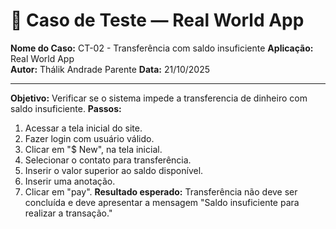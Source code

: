 # 🧾 Caso de Teste — Real World App

**Nome do Caso:** CT-02 - Transferência com saldo insuficiente 
**Aplicação:** Real World App  
**Autor:** Thálik Andrade Parente
**Data:** 21/10/2025  

----

**Objetivo:** Verificar se o sistema impede a transferencia de dinheiro com saldo insuficiente.
**Passos:**
1. Acessar a tela inicial do site.
2. Fazer login com usuário válido.
3. Clicar em "$ New", na tela inicial.
4. Selecionar o contato para transferência.
5. Inserir o valor superior ao saldo disponível.
6. Inserir uma anotação.
7. Clicar em "pay".
**Resultado esperado:** Transferência não deve ser concluída e deve apresentar a mensagem "Saldo insuficiente para realizar a transação."